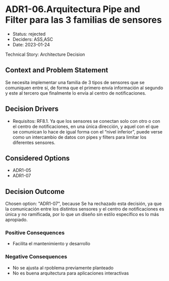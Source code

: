 # ADR1-06.Arquitectura Pipe and Filter para las 3 familias de sensores

* Status: rejected
* Deciders: ASS,ASC
* Date: 2023-01-24

Technical Story: Architecture Decision

## Context and Problem Statement

Se necesita implementar una familia de 3 tipos de sensores que se comuniquen entre sí, de forma que el primero envía información al segundo y este al tercero que finalmente lo envía al centro de notificaciones.

## Decision Drivers

* Requisitos: RF8.1. Ya que los sensores se conectan solo con otro o con el centro de notificaciones, en una única dirección, y aquel con el que se comunican lo hace de igual forma con el “nivel inferior”, puede verse como un intercambio de datos con pipes y filters para limitar los diferentes sensores.

## Considered Options

* ADR1-05
* ADR1-07

## Decision Outcome

Chosen option: "ADR1-07", because Se ha rechazado esta decisión, ya que la comunicación entre los distintos sensores y el centro de notificaciones es única y no ramificada, por lo que un diseño sin estilo específico es lo más apropiado.

### Positive Consequences

* Facilita el mantenimiento y desarrollo

### Negative Consequences

* No se ajusta al rpoblema previamente planteado
* No es buena arquitectura para aplicaciones interactivas
